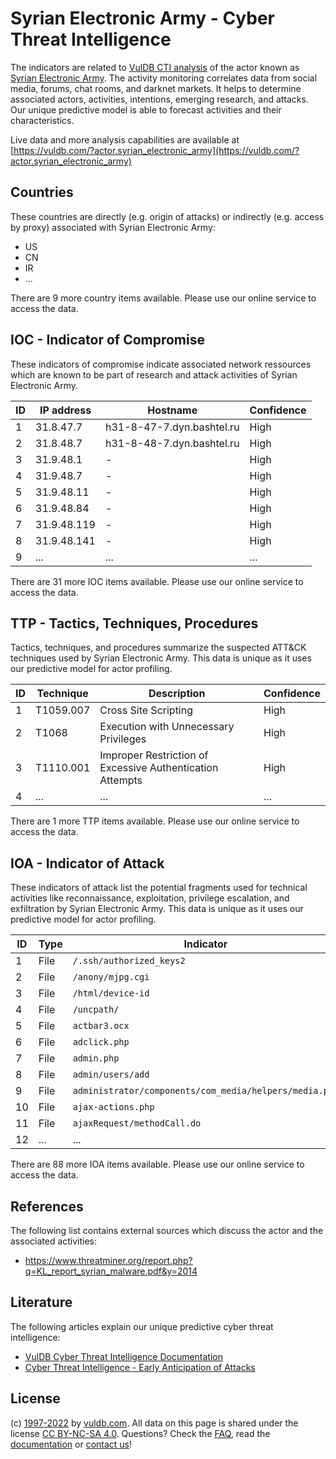 # Syrian Electronic Army - Cyber Threat Intelligence

The indicators are related to [VulDB CTI analysis](https://vuldb.com/?kb.cti) of the actor known as [Syrian Electronic Army](https://vuldb.com/?actor.syrian_electronic_army). The activity monitoring correlates data from social media, forums, chat rooms, and darknet markets. It helps to determine associated actors, activities, intentions, emerging research, and attacks. Our unique predictive model is able to forecast activities and their characteristics.

Live data and more analysis capabilities are available at [https://vuldb.com/?actor.syrian_electronic_army](https://vuldb.com/?actor.syrian_electronic_army)

## Countries

These countries are directly (e.g. origin of attacks) or indirectly (e.g. access by proxy) associated with Syrian Electronic Army:

* US
* CN
* IR
* ...

There are 9 more country items available. Please use our online service to access the data.

## IOC - Indicator of Compromise

These indicators of compromise indicate associated network ressources which are known to be part of research and attack activities of Syrian Electronic Army.

ID | IP address | Hostname | Confidence
-- | ---------- | -------- | ----------
1 | 31.8.47.7 | h31-8-47-7.dyn.bashtel.ru | High
2 | 31.8.48.7 | h31-8-48-7.dyn.bashtel.ru | High
3 | 31.9.48.1 | - | High
4 | 31.9.48.7 | - | High
5 | 31.9.48.11 | - | High
6 | 31.9.48.84 | - | High
7 | 31.9.48.119 | - | High
8 | 31.9.48.141 | - | High
9 | ... | ... | ...

There are 31 more IOC items available. Please use our online service to access the data.

## TTP - Tactics, Techniques, Procedures

Tactics, techniques, and procedures summarize the suspected ATT&CK techniques used by Syrian Electronic Army. This data is unique as it uses our predictive model for actor profiling.

ID | Technique | Description | Confidence
-- | --------- | ----------- | ----------
1 | T1059.007 | Cross Site Scripting | High
2 | T1068 | Execution with Unnecessary Privileges | High
3 | T1110.001 | Improper Restriction of Excessive Authentication Attempts | High
4 | ... | ... | ...

There are 1 more TTP items available. Please use our online service to access the data.

## IOA - Indicator of Attack

These indicators of attack list the potential fragments used for technical activities like reconnaissance, exploitation, privilege escalation, and exfiltration by Syrian Electronic Army. This data is unique as it uses our predictive model for actor profiling.

ID | Type | Indicator | Confidence
-- | ---- | --------- | ----------
1 | File | `/.ssh/authorized_keys2` | High
2 | File | `/anony/mjpg.cgi` | High
3 | File | `/html/device-id` | High
4 | File | `/uncpath/` | Medium
5 | File | `actbar3.ocx` | Medium
6 | File | `adclick.php` | Medium
7 | File | `admin.php` | Medium
8 | File | `admin/users/add` | High
9 | File | `administrator/components/com_media/helpers/media.php` | High
10 | File | `ajax-actions.php` | High
11 | File | `ajaxRequest/methodCall.do` | High
12 | ... | ... | ...

There are 88 more IOA items available. Please use our online service to access the data.

## References

The following list contains external sources which discuss the actor and the associated activities:

* https://www.threatminer.org/report.php?q=KL_report_syrian_malware.pdf&y=2014

## Literature

The following articles explain our unique predictive cyber threat intelligence:

* [VulDB Cyber Threat Intelligence Documentation](https://vuldb.com/?kb.cti)
* [Cyber Threat Intelligence - Early Anticipation of Attacks](https://www.scip.ch/en/?labs.20201022)

## License

(c) [1997-2022](https://vuldb.com/?kb.changelog) by [vuldb.com](https://vuldb.com/?kb.about). All data on this page is shared under the license [CC BY-NC-SA 4.0](https://creativecommons.org/licenses/by-nc-sa/4.0/). Questions? Check the [FAQ](https://vuldb.com/?kb.faq), read the [documentation](https://vuldb.com/?kb) or [contact us](https://vuldb.com/?contact)!
